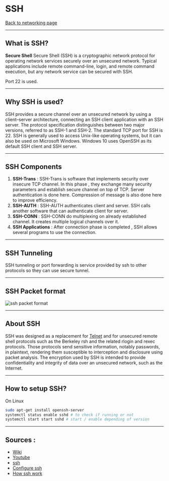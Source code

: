 # SSH
[Back to networking page](./index.md)

---

## What is SSH?
**Secure Shell**
Secure Shell (SSH) is a cryptographic network protocol for operating network services securely over an unsecured network. Typical applications include remote command-line, login, and remote command execution, but any network service can be secured with SSH.

Port 22 is used.

---

## Why SSH is used?
SSH provides a secure channel over an unsecured network by using a client–server architecture, connecting an SSH client application with an SSH server. The protocol specification distinguishes between two major versions, referred to as SSH-1 and SSH-2. The standard TCP port for SSH is 22. SSH is generally used to access Unix-like operating systems, but it can also be used on Microsoft Windows. Windows 10 uses OpenSSH as its default SSH client and SSH server.

---

## SSH Components
1. **SSH-Trans** : SSH-Trans is software that implements security over insecure TCP channel. In this phase , they exchange many security parameters and establish secure channel on top of TCP. Server authentication is done here. Compression of message is also done here to improve efficiency.
2. **SSH-AUTH** : SSH-AUTH authenticates client and server. SSH calls another software that can authenticate client for server. 
3. **SSH-CONN** : SSH-CONN do multiplexing on already established channel. It creates multiple logical channels over it.
4. **SSH Applications** : After connection phase is completed , SSH allows several programs to use the connection. 

---

## SSH Tunneling 
SSH tunneling or port forwarding is service provided by ssh to other protocols so they can use secure tunnel. 

---

## SSH Packet format

![ssh packet format](https://images.slideplayer.com/26/8842511/slides/slide_34.jpg)

---
## About SSH
SSH was designed as a replacement for [Telnet](Telnet.md) and for unsecured remote shell protocols such as the Berkeley rsh and the related rlogin and rexec protocols. Those protocols send sensitive information, notably passwords, in plaintext, rendering them susceptible to interception and disclosure using packet analysis. The encryption used by SSH is intended to provide confidentiality and integrity of data over an unsecured network, such as the Internet.

---

## How to setup SSH?
On Linux

```bash
sudo apt-get install openssh-server
systemctl status enable sshd # to check if running or not
systemctl start start sshd # start / enable depending of version
```

---

## Sources :
- [Wiki](https://en.wikipedia.org/wiki/Secure_Shell)
- [Youtube](https://youtu.be/qWKK_PNHnnA)
- [ssh](https://www.youtube.com/watch?v=tZop-zjYkrU&ab_channel=PowerCertAnimatedVideos)
- [Configure ssh](https://youtu.be/1hvVcEhcbLM?t=11100)
- [How ssh work](https://youtu.be/ORcvSkgdA58)